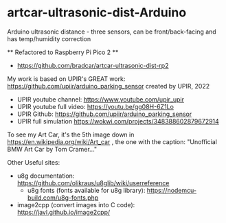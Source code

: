 # artcar-ultrasonic-dist-Arduino
Arduino ultrasonic distance - three sensors, can be front/back-facing and has temp/humidity correction

** Refactored to Raspberry Pi Pico 2 **
* https://github.com/bradcar/artcar-ultrasonic-dist-rp2

My work is based on UPIR's GREAT work: https://github.com/upiir/arduino_parking_sensor created by UPIR, 2022
* UPIR youtube channel: https://www.youtube.com/upir_upir
* UPIR youtube full video: https://youtu.be/gg08H-6Z1Lo
* UPIR Github: https://github.com/upiir/arduino_parking_sensor
* UPIR full simulation https://wokwi.com/projects/348388602879672914

To see my Art Car, it's the 5th image down in https://en.wikipedia.org/wiki/Art_car  , the one with the caption: "Unofficial BMW Art Car by Tom Cramer..."

Other Useful sites:
* u8g documentation: https://github.com/olikraus/u8glib/wiki/userreference
  * u8g fonts (fonts available for u8g library): https://nodemcu-build.com/u8g-fonts.php
* image2cpp (convert images into C code): https://javl.github.io/image2cpp/

